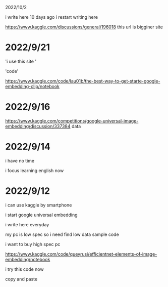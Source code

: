 2022/10/2

i write here 10 days ago
i restart writing here


https://www.kaggle.com/discussions/general/196018
this url is bigginer site















# 2022/9/21

'i use this site '

'code'


https://www.kaggle.com/code/lau01b/the-best-way-to-get-starte-google-embedding-clip/notebook






# 2022/9/16

https://www.kaggle.com/competitions/google-universal-image-embedding/discussion/337384
data




# 2022/9/14

i have no time 

i focus learning english now


# 2022/9/12

i can use kaggle by smartphone


i start google universal embedding

i write here everyday

my pc is low spec 
so i need find low data sample code

i want to buy high spec pc

https://www.kaggle.com/code/queyrusi/efficientnet-elements-of-image-embedding/notebook

i try this code now

copy and paste

